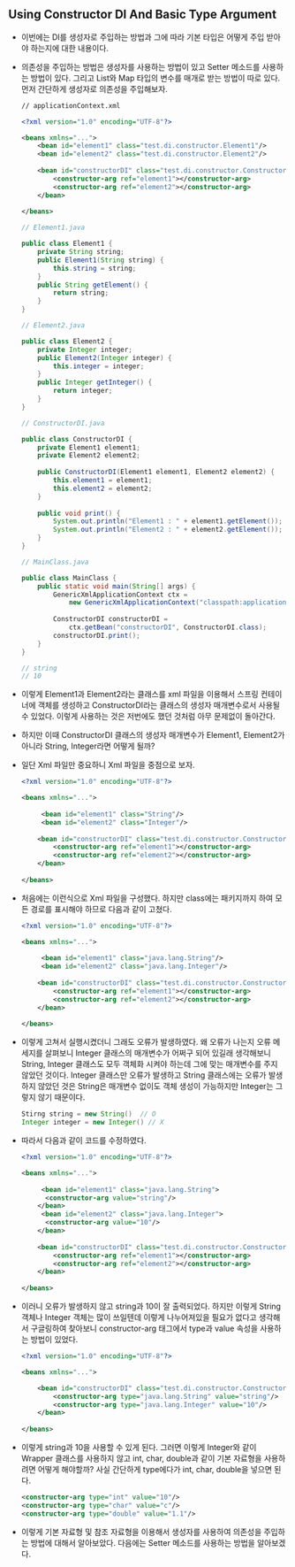 ## Using Constructor DI And Basic Type Argument

- 이번에는 DI를 생성자로 주입하는 방법과 그에 따라 기본 타입은 어떻게 주입 받아야 하는지에 대한 내용이다.

- 의존성을 주입하는 방법은 생성자를 사용하는 방법이 있고 Setter 메소드를 사용하는 방법이 있다.
  그리고 List와 Map 타입의 변수를 매개로 받는 방법이 따로 있다.
  먼저 간단하게 생성자로 의존성을 주입해보자.

  ```xml
  // applicationContext.xml
  
  <?xml version="1.0" encoding="UTF-8"?>
  
  <beans xmlns="...">		
      <bean id="element1" class="test.di.constructor.Element1"/>
      <bean id="element2" class="test.di.constructor.Element2"/>
       
      <bean id="constructorDI" class="test.di.constructor.ConstructorDI">
          <constructor-arg ref="element1"></constructor-arg>
          <constructor-arg ref="element2"></constructor-arg>
      </bean>
      
  </beans>
  ```

  ```java
  // Element1.java
  
  public class Element1 {
      private String string;
      public Element1(String string) {
          this.string = string;
      }
      public String getElement() {
          return string;
      }
  }
  ```

  ```java
  // Element2.java
  
  public class Element2 {
      private Integer integer;
      public Element2(Integer integer) {
          this.integer = integer;
      }
      public Integer getInteger() {
          return integer;
      }
  }
  ```

  ```java
  // ConstructorDI.java
  
  public class ConstructorDI {
      private Element1 element1;
      private Element2 element2;
      
      public ConstructorDI(Element1 element1, Element2 element2) {
          this.element1 = element1;
          this.element2 = element2;
      }
      
      public void print() {
          System.out.println("Element1 : " + element1.getElement());
          System.out.println("Element2 : " + element2.getElement());
      }
  }
  ```

  ```java
  // MainClass.java
  
  public class MainClass {
      public static void main(String[] args) {
          GenericXmlApplicationContext ctx =
              new GenericXmlApplicationContext("classpath:applicationContext");
          
          ConstructorDI constructorDI =
              ctx.getBean("constructorDI", ConstructorDI.class);
          constructorDI.print();
      }
  }
  
  // string
  // 10
  ```

- 이렇게 Element1과 Element2라는 클래스를 xml 파일을 이용해서 스프링 컨테이너에 객체를 생성하고
  ConstructorDI라는 클래스의 생성자 매개변수로서 사용될 수 있었다.
  이렇게 사용하는 것은 저번에도 했던 것처럼 아무 문제없이 돌아간다.

- 하지만 이때 ConstructorDI 클래스의 생성자 매개변수가 Element1, Element2가 아니라
  String, Integer라면 어떻게 될까?

- 일단 Xml 파일만 중요하니 Xml 파일을 중점으로 보자.

  ```xml
  <?xml version="1.0" encoding="UTF-8"?>
  
  <beans xmlns="...">
       
       <bean id="element1" class="String"/>
       <bean id="element2" class="Integer"/>
       
      <bean id="constructorDI" class="test.di.constructor.ConstructorDI">
          <constructor-arg ref="element1"></constructor-arg>
          <constructor-arg ref="element2"></constructor-arg>
      </bean>
      
  </beans>
  ```

- 처음에는 이런식으로 Xml 파일을 구성했다.
  하지만 class에는 패키지까지 하여 모든 경로를 표시해야 하므로 다음과 같이 고쳤다.

  ```xml
  <?xml version="1.0" encoding="UTF-8"?>
  
  <beans xmlns="...">
       
       <bean id="element1" class="java.lang.String"/>
       <bean id="element2" class="java.lang.Integer"/>
       
      <bean id="constructorDI" class="test.di.constructor.ConstructorDI">
          <constructor-arg ref="element1"></constructor-arg>
          <constructor-arg ref="element2"></constructor-arg>
      </bean>
      
  </beans>
  ```

- 이렇게 고쳐서 실행시켰더니 그래도 오류가 발생하였다.
  왜 오류가 나는지 오류 메세지를 살펴보니 Integer 클래스의 매개변수가 어쩌구 되어 있길래
  생각해보니 String, Integer 클래스도 모두 객체화 시켜야 하는데
  그에 맞는 매개변수를 주지 않았던 것이다.
  Integer 클래스만 오류가 발생하고 String 클래스에는 오류가 발생하지 않았던 것은
  String은 매개변수 없이도 객체 생성이 가능하지만 Integer는 그렇지 않기 때문이다.

  ```java
  Stirng string = new String() 	// O
  Integer integer = new Integer() // X
  ```

- 따라서 다음과 같이 코드를 수정하였다.

  ```xml
  <?xml version="1.0" encoding="UTF-8"?>
  
  <beans xmlns="...">
       
       <bean id="element1" class="java.lang.String">
      	<constructor-arg value="string"/>
      </bean>
       <bean id="element2" class="java.lang.Integer">
      	<constructor-arg value="10"/>
      </bean>
       
      <bean id="constructorDI" class="test.di.constructor.ConstructorDI">
          <constructor-arg ref="element1"></constructor-arg>
          <constructor-arg ref="element2"></constructor-arg>
      </bean>
      
  </beans>
  ```

- 이러니 오류가 발생하지 않고 string과 10이 잘 출력되었다.
  하지만 이렇게 String 객체나 Integer 객체는 많이 쓰일텐데 이렇게 나누어져있을 필요가 없다고 생각해서
  구글링하여 찾아보니 constructor-arg 태그에서 type과 value 속성을 사용하는 방법이 있었다.

  ```xml
  <?xml version="1.0" encoding="UTF-8"?>
  
  <beans xmlns="...">
  
      <bean id="constructorDI" class="test.di.constructor.ConstructorDI">
          <constructor-arg type="java.lang.String" value="string"/>
          <constructor-arg type="java.lang.Integer" value="10"/>
      </bean>
      
  </beans>
  ```

- 이렇게 string과 10을 사용할 수 있게 된다.
  그러면 이렇게 Integer와 같이 Wrapper 클래스를 사용하지 않고 int, char, double과 같이
  기본 자료형을 사용하려면 어떻게 해야할까?
  사실 간단하게 type에다가 int, char, double을 넣으면 된다.

  ```xml
  <constructor-arg type="int" value="10"/>
  <constructor-arg type="char" value="c"/>
  <constructor-arg type="double" value="1.1"/>
  ```

- 이렇게 기본 자료형 및 참조 자료형을 이용해서 생성자를 사용하여 의존성을 주입하는 방법에 대해서
  알아보았다.
  다음에는 Setter 메소드를 사용하는 방법을 알아보겠다.